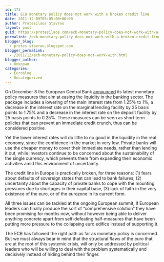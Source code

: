 ```yaml
---
id: 173
title: ECB monetary policy does not work with a broken credit line
date: 2011-12-09T05:05:00+00:00
author: Protesilaos Stavrou
layout: post
guid: https://protesilaos.com/ecb-monetary-policy-does-not-work-with-a-broken-credit-line/
permalink: /ecb-monetary-policy-does-not-work-with-a-broken-credit-line/
blogger_blog:
  - protes-stavrou.blogspot.com
blogger_permalink:
  - /2011/12/ecb-monetary-policy-does-not-work-with.html
blogger_author:
  - Unknown
categories:
  - Euroblog
  - Uncategorized
---
```

On December 8 the European Central Bank [announced](http://www.ecb.int/press/pr/date/2011/html/pr111208.en.html) its latest monetary policy measures that aim at easing the liquidity in the banking sector. The package includes a lowering of the main interest rate from 1.25% to 1%, a decrease in the interest rate on the marginal lending facility by 25 basis points to 1.75% and a decrease in the interest rate on the deposit facility by 25 basis points to 0.25%. These measures can be seen as short term policies that can prevent an immediate credit crunch, thus can be considered positive.

Yet the lower interest rates will do little to no good in the liquidity in the real economy, since the confidence in the market in very low. Private banks will use the cheaper money to cover their immediate needs, rather than lending it out, while investors continue to be concerned about the sustainability of the single currency, which prevents them from expanding their economic activities amid this environment of uncertainty.

The credit line in Europe is practically broken, for three reasons: (1) fears about defaults of sovereign states that can lead to bank failures, (2) uncertainty about the capacity of private banks to cope with the mounting pressures due to shortages in their capital base, (3) lack of faith in the very existence of the euro, or of the eurozone in its current form.

All three issues can be tackled at the ongoing European summit, if European leaders can finally produce the sort of &#8220;comprehensive solution&#8221; they have been promising for months now, without however being able to deliver anything concrete apart from self-defeating half-measures that have been putting more pressure to the collapsing euro edifice instead of supporting it.

The ECB has followed the right path as far as monetary policy is concerned. But we must always bear in mind that the structural flaws of the euro that are at the root of this systemic crisis, will only be addressed by political leaders who will be willing to deal with the problem systematically and decisively instead of hiding behind their finger.